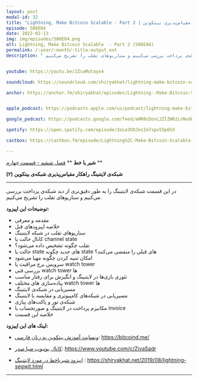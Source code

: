```yaml
---
layout: post
modal-id: 32
title: "Lightning, Make Bitcoin Scalable - Part 2 | شبکه‌ی لایتنینگ راهکار مقیاس‌پذیری بیتکوین (S06E04)"
episode: S06E04
date: 2022-02-13
img: img/episodes/S06E04.png
alt: Lightning, Make Bitcoin Scalable  - Part 2 (S06E04)
permalink: /:year/:month/:title:output_ext
description: " در این قسمت شبکه‌ی لایتنینگ را به طور دقیق‌تری از دید شبکه‌ی پرداخت بررسی می‌کنیم و سناریوهای تقلب را تشریح می‌کنیم." 


youtube: https://youtu.be/2ZcwMutayx4

soundcloud: https://soundcloud.com/shiryakhat/lightning-make-bitcoin-scalable-again-part-2-s06e04?si=6039f60dc3354cf781a7a21b6f35be52&utm_source=clipboard&utm_medium=text&utm_campaign=social_sharing

anchor: https://anchor.fm/shiryakhat/episodes/Lightning--Make-Bitcoin-Scalable-Again---Part-2---------S06E04-e1ef6fq


apple_podcast: https://podcasts.apple.com/us/podcast/lightning-make-bitcoin-scalable-again-part-2-%D8%B4%D8%A8%DA%A9%D9%87-%D9%84%D8%A7%DB%8C%D8%AA%D9%86%DB%8C%D9%86%DA%AF/id1221206951?i=1000551241668

google_podcast: https://podcasts.google.com/feed/aHR0cDovL2ZlZWRzLnNvdW5kY2xvdWQuY29tL3VzZXJzL3NvdW5kY2xvdWQ6dXNlcnM6MjYyMzE4MTEzL3NvdW5kcy5yc3M/episode/MjhmMzg5MzctZWM3NC00OWJjLTlhNmMtZDQwMWRhNGNmNzNm?sa=X&ved=0CAUQkfYCahcKEwjYsMeXxIP2AhUAAAAAHQAAAAAQAQ

spotify: https://open.spotify.com/episode/2oLe3OXJksIm7spvS5p6hX

castbox: https://castbox.fm/episode/Lightning%2C-Make-Bitcoin-Scalable-Again---Part-2---شبکه‌-لایتنینگ-مقیاس‌پذیری-بیتکوین-بخش-۲-(S06E04)-id2539522-id468534606

---
```


**شیر یا خط**
** [فصل ششم - قسمت چهارم](https://shiryakhat.net/2022/02/Lightning-Make-Bitcoin-Scalable-2.html) **

**شبکه‌ی لایتنینگ راهکار مقیاس‌پذیری شبکه‌ی بیتکوین (۲)**

-------------------------------------------------------
در این قسمت شبکه‌ی لایتنینگ را به طور دقیق‌تری از دید شبکه‌ی پرداخت بررسی می‌کنیم و سناریوهای تقلب را تشریح می‌کنیم.

**توضیحات این اپیزود:**


* مقدمه و معرفی
* خلاصه اپیزودهای قبل
* سناریوهای تقلب در شبکه لایتنینگ
* کانال حالت یا channel state
* تقلب چگونه تشخیص داده می‌شود؟
* حالت یا state های جدید چگونه state های قبلی را منقضی می‌کنند؟
* امکان تنبیه کردن چگونه مهیا می‌شود 
* سرویس برج مراقبت یا watch tower
* بررسی فنی‌ watch tower ها 
* تئوری بازی‌ها در لایتنینگ و انگیزش برای رفتار مناسب
* پیاده‌سازی های مختلف watch tower ها
* مسیریابی در شبکه‌ی لایتنینگ
* مسیریابی در شبکه‌های کامپیوتری و مقایسه با لایتنینگ
* شبکه‌ی تور و پاکت‌های پیازی
* مکانیزم پرداخت در لایتنینگ و صورتحساب یا invoice
* خلاصه این قسمت

**لینک های این اپیزود:**

* [وبسایت آموزش بیتکوین به زبان فارسی](https://bitcoind.me/): https://bitcoind.me/

* [کانال یوتیوب ضیا صدر](https://www.youtube.com/c/ZiyaSadr): https://www.youtube.com/c/ZiyaSadr

* [اپیزود شیریاخط در مورد لایتنینگ](https://shiryakhat.net/2019/08/lightning-segwit.html) : https://shiryakhat.net/2019/08/lightning-segwit.html

-----------------------------------------------------------------------
